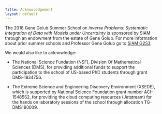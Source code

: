 ```yaml
---
Title: Acknowledgement
layout: default
---
```


The 2018 Gene Golub Summer School on *Inverse Problems: Systematic Integration of Data with Models under Uncertainty* is sponsored by SIAM through an endowment from the estate of Gene Golub.
For more information about prior summer schools and Professor Gene Golub go to [SIAM G2S3](http://www.siam.org/students/g2s3/).

We would also like to acknowledge:

- The National Science Fundation (NSF), Division Of Mathematical Sciences (DMS), for providing additional funds to support the participation to the school of US-based PhD students through grant DMS-1834756.

- The Extreme Science and Engineering Discovery Environment (XSEDE), which is supported by National Science Foundation grant number ACI-1548562, for providing the cloud computing resources (Jetstream) for the
hands on laboratory sessions of the school through allocation TG-DMS180009.

